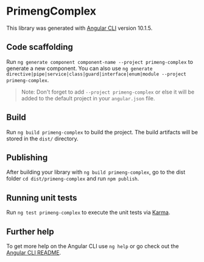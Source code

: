 # PrimengComplex

This library was generated with [Angular CLI](https://github.com/angular/angular-cli) version 10.1.5.

## Code scaffolding

Run `ng generate component component-name --project primeng-complex` to generate a new component. You can also use `ng generate directive|pipe|service|class|guard|interface|enum|module --project primeng-complex`.
> Note: Don't forget to add `--project primeng-complex` or else it will be added to the default project in your `angular.json` file. 

## Build

Run `ng build primeng-complex` to build the project. The build artifacts will be stored in the `dist/` directory.

## Publishing

After building your library with `ng build primeng-complex`, go to the dist folder `cd dist/primeng-complex` and run `npm publish`.

## Running unit tests

Run `ng test primeng-complex` to execute the unit tests via [Karma](https://karma-runner.github.io).

## Further help

To get more help on the Angular CLI use `ng help` or go check out the [Angular CLI README](https://github.com/angular/angular-cli/blob/master/README.md).

